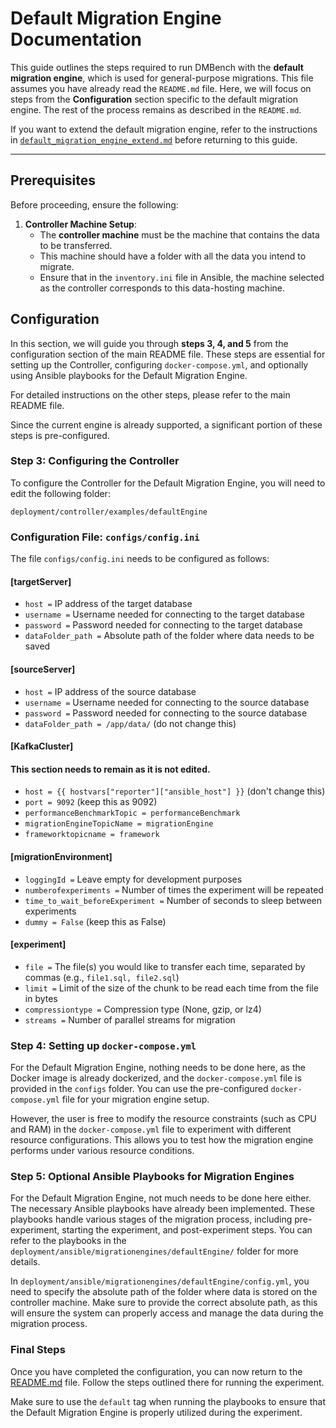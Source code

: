 
# Default Migration Engine Documentation

This guide outlines the steps required to run DMBench with the **default migration engine**, which is used for general-purpose migrations. 
This file assumes you have already read the `README.md` file. Here, we will focus on steps from the **Configuration** section specific to the default migration engine. The rest of the process remains as described in the `README.md`.

If you want to extend the default migration engine, refer to the instructions in [`default_migration_engine_extend.md`](default_migration_engine_extend.md) before returning to this guide.

---

## Prerequisites

Before proceeding, ensure the following:

1. **Controller Machine Setup**:  
   - The **controller machine** must be the machine that contains the data to be transferred.  
   - This machine should have a folder with all the data you intend to migrate.  
   - Ensure that in the `inventory.ini` file in Ansible, the machine selected as the controller corresponds to this data-hosting machine.

## Configuration

In this section, we will guide you through **steps 3, 4, and 5** from the configuration section of the main README file. These steps are essential for setting up the Controller, configuring `docker-compose.yml`, and optionally using Ansible playbooks for the Default Migration Engine.

For detailed instructions on the other steps, please refer to the main README file.

Since the current engine is already supported, a significant portion of these steps is pre-configured.

### Step 3: Configuring the Controller

To configure the Controller for the Default Migration Engine, you will need to edit the following folder:

`deployment/controller/examples/defaultEngine`

### Configuration File: `configs/config.ini`

The file `configs/config.ini` needs to be configured as follows:

#### [targetServer]

- `host =` IP address of the target database  
- `username =` Username needed for connecting to the target database  
- `password =` Password needed for connecting to the target database  
- `dataFolder_path =` Absolute path of the folder where data needs to be saved

#### [sourceServer]

- `host =` IP address of the source database  
- `username =` Username needed for connecting to the source database  
- `password =` Password needed for connecting to the source database  
- `dataFolder_path = /app/data/` (do not change this)

#### [KafkaCluster]
#### This section needs to remain as it is not edited.
- `host = {{ hostvars["reporter"]["ansible_host"] }}` (don't change this)
- `port = 9092` (keep this as 9092)  
- `performanceBenchmarkTopic = performanceBenchmark`  
- `migrationEngineTopicName = migrationEngine`  
- `frameworktopicname = framework`  

#### [migrationEnvironment]

- `loggingId =` Leave empty for development purposes  
- `numberofexperiments =` Number of times the experiment will be repeated  
- `time_to_wait_beforeExperiment =` Number of seconds to sleep between experiments  
- `dummy = False` (keep this as False)

#### [experiment]

- `file =` The file(s) you would like to transfer each time, separated by commas (e.g., `file1.sql, file2.sql`)  
- `limit =` Limit of the size of the chunk to be read each time from the file in bytes  
- `compressiontype =` Compression type (None, gzip, or lz4)  
- `streams =` Number of parallel streams for migration

### Step 4: Setting up `docker-compose.yml`

For the  Default Migration Engine, nothing needs to be done here, as the Docker image is already dockerized, and the `docker-compose.yml` file is provided in the `configs` folder. You can use the pre-configured `docker-compose.yml` file for your migration engine setup.

However, the user is free to modify the resource constraints (such as CPU and RAM) in the `docker-compose.yml` file to experiment with different resource configurations. This allows you to test how the migration engine performs under various resource conditions.

### Step 5: Optional Ansible Playbooks for Migration Engines

For the Default Migration Engine, not much needs to be done here either. The necessary Ansible playbooks have already been implemented. These playbooks handle various stages of the migration process, including pre-experiment, starting the experiment, and post-experiment steps. You can refer to the playbooks in the `deployment/ansible/migrationengines/defaultEngine/` folder for more details.

In `deployment/ansible/migrationengines/defaultEngine/config.yml`, you need to specify the absolute path of the folder where data is stored on the controller machine. Make sure to provide the correct absolute path, as this will ensure the system can properly access and manage the data during the migration process.

### Final Steps

Once you have completed the configuration, you can now return to the [README.md](README.md) file. Follow the steps outlined there for running the experiment. 

Make sure to use the `default` tag when running the playbooks to ensure that the Default Migration Engine is properly utilized during the experiment.